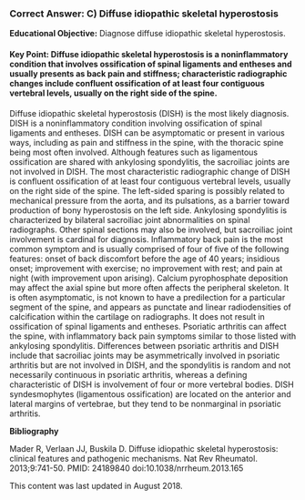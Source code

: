 
### Correct Answer: C) Diffuse idiopathic skeletal hyperostosis 

**Educational Objective:** Diagnose diffuse idiopathic skeletal hyperostosis.

#### **Key Point:** Diffuse idiopathic skeletal hyperostosis is a noninflammatory condition that involves ossification of spinal ligaments and entheses and usually presents as back pain and stiffness; characteristic radiographic changes include confluent ossification of at least four contiguous vertebral levels, usually on the right side of the spine.

Diffuse idiopathic skeletal hyperostosis (DISH) is the most likely diagnosis. DISH is a noninflammatory condition involving ossification of spinal ligaments and entheses. DISH can be asymptomatic or present in various ways, including as pain and stiffness in the spine, with the thoracic spine being most often involved. Although features such as ligamentous ossification are shared with ankylosing spondylitis, the sacroiliac joints are not involved in DISH. The most characteristic radiographic change of DISH is confluent ossification of at least four contiguous vertebral levels, usually on the right side of the spine. The left-sided sparing is possibly related to mechanical pressure from the aorta, and its pulsations, as a barrier toward production of bony hyperostosis on the left side.
Ankylosing spondylitis is characterized by bilateral sacroiliac joint abnormalities on spinal radiographs. Other spinal sections may also be involved, but sacroiliac joint involvement is cardinal for diagnosis. Inflammatory back pain is the most common symptom and is usually comprised of four of five of the following features: onset of back discomfort before the age of 40 years; insidious onset; improvement with exercise; no improvement with rest; and pain at night (with improvement upon arising).
Calcium pyrophosphate deposition may affect the axial spine but more often affects the peripheral skeleton. It is often asymptomatic, is not known to have a predilection for a particular segment of the spine, and appears as punctate and linear radiodensities of calcification within the cartilage on radiographs. It does not result in ossification of spinal ligaments and entheses.
Psoriatic arthritis can affect the spine, with inflammatory back pain symptoms similar to those listed with ankylosing spondylitis. Differences between psoriatic arthritis and DISH include that sacroiliac joints may be asymmetrically involved in psoriatic arthritis but are not involved in DISH, and the spondylitis is random and not necessarily continuous in psoriatic arthritis, whereas a defining characteristic of DISH is involvement of four or more vertebral bodies. DISH syndesmophytes (ligamentous ossification) are located on the anterior and lateral margins of vertebrae, but they tend to be nonmarginal in psoriatic arthritis.

**Bibliography**

Mader R, Verlaan JJ, Buskila D. Diffuse idiopathic skeletal hyperostosis: clinical features and pathogenic mechanisms. Nat Rev Rheumatol. 2013;9:741-50. PMID: 24189840 doi:10.1038/nrrheum.2013.165

This content was last updated in August 2018.